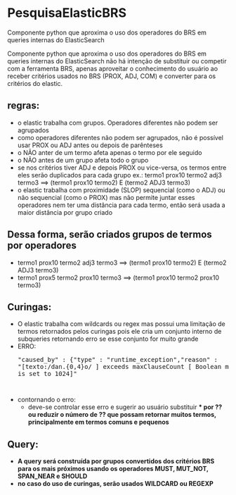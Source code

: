 # PesquisaElasticBRS
Componente python que aproxima o uso dos operadores do BRS em queries internas do ElasticSearch 

Componente python que aproxima o uso dos operadores do BRS em queries internas do ElasticSearch não há intenção de substituir ou competir com a ferramenta BRS, apenas aproveitar o conhecimento do usuário ao receber critérios usados no BRS (PROX, ADJ, COM) e converter para os critérios do elastic.

## regras:
 - o elastic trabalha com grupos. Operadores diferentes não podem ser agrupados
 - como operadores diferentes não podem ser agrupados, não é possível usar PROX ou ADJ antes ou depois de parênteses
 - o NÃO anter de um termo afeta apenas o termo por ele seguido
 - o NÃO antes de um grupo afeta todo o grupo
 - se nos critérios tiver ADJ e depois PROX ou vice-versa, os termos entre eles serão duplicados para cada grupo ex.: termo1 prox10 termo2 adj3 termo3 ==> (termo1 prox10 termo2) E (termo2 ADJ3 termo3)
 - o elastic trabalha com proximidade (SLOP) sequencial (como o ADJ) ou não sequencial (como o PROX) mas não permite juntar esses operadores nem ter uma distância para cada termo, então será usada a maior distância por grupo criado
 
## Dessa forma, serão criados grupos de termos por operadores
 - termo1 prox10 termo2 adj3 termo3 ==> (termo1 prox10 termo2) E (termo2 ADJ3 termo3)
 - termo1 prox5 termo2 prox10 termo3 ==> (termo1 prox10 termo2 prox10 termo3)

## Curingas:
 - O elastic trabalha com wildcards ou regex mas possui uma limitação de termos retornados pelos curingas
   pois ele cria um conjunto interno de subqueries retornando erro se esse conjunto for muito grande
 - ERRO: <pre>"caused_by" : {"type" : "runtime_exception","reason" : "[texto:/dan.{0,4}o/ ] exceeds maxClauseCount [ Boolean maxClauseCount is set to 1024]"<pre>
 - contornando o erro:
   - deve-se controlar esse erro e sugerir ao usuário substituir <b>*<b> por <b>??<b> ou reduzir o número de <b>??<b> que possam retornar muitos termos, principalmente em termos comuns e pequenos

## Query:
 - A query será construída por grupos convertidos dos critérios BRS para os mais próximos usando os operadores <b>MUST<b>, <b>MUT_NOT<b>, <b>SPAN_NEAR<b> e <b>SHOULD<b>
 - no caso do uso de curingas, serão usados <b>WILDCARD<b> ou <b>REGEXP<b>

